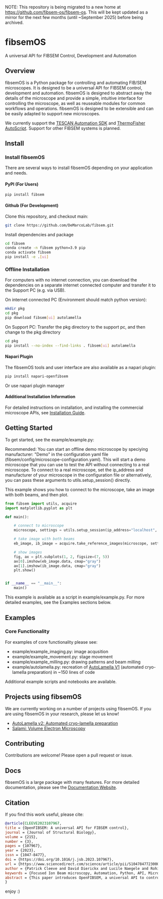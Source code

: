 NOTE: This repository is being migrated to a new home at https://github.com/fibsem-os/fibsem-os. This will be kept updated as a mirror for the next few months (until ~September 2025) before being archived. 

# fibsemOS

A universal API for FIBSEM Control, Development and Automation

## Overview

fibsemOS is a Python package for controlling and automating FIB/SEM microscopes. It is designed to be a universal API for FIBSEM control, development and automation. fibsemOS is designed to abstract away the details of the microscope and provide a simple, intuitive interface for controlling the microscope, as well as reuseable modules for common workflows and operations. fibsemOS is designed to be extensible and can be easily adapted to support new microscopes.

We currently support the [TESCAN Automation SDK](https://www.tescan.com/en/products/automation-sdk/) and [ThermoFisher AutoScript](https://www.tescan.com/en/products/autoscript/). Support for other FIBSEM systems is planned.

## Install

### Install fibsemOS

There are several ways to install fibsemOS depending on your application and needs.

#### PyPI (For Users)

```bash
pip install fibsem 
```

#### Github (For Development)

Clone this repository, and checkout main:

```bash
git clone https://github.com/DeMarcoLab/fibsem.git
```

Install dependencies and package

```bash
cd fibsem
conda create -n fibsem python=3.9 pip
conda activate fibsem
pip install -e .[ui]

```

### Offline Installation
For computers with no internet connection, you can download the dependencies on a separate internet connected computer and transfer it to the Support PC (e.g. via USB).

On internet connected PC (Environment should match python version): 
```bash
mkdir pkg
cd pkg
pip download fibsem[ui] autolamella
```
On Support PC:
Transfer the pkg directory to the support pc, and then change to the pkg directory
```bash
cd pkg
pip install --no-index --find-links . fibsem[ui] autolamella
```

#### Napari Plugin

The fibsemOS tools and user interface are also available as a napari plugin:

```bash
pip install napari-openfibsem
```

Or use napari plugin manager

#### Additional Installation Information

For detailed instructions on installation, and installing the commercial microscope APIs, see [Installation Guide](INSTALLATION.md).

## Getting Started

To get started, see the example/example.py:

Recommended: You can start an offline demo microscope by speciying manufacturer: "Demo" in the configuration yaml file (fibsem/config/microscope-configuration.yaml). This will start a demo microscope that you can use to test the API without connecting to a real microscope. To connect to a real microscope, set the ip_address and manufacturer of your microscope in the configuration file or alternatively, you can pass these arguments to utils.setup_session() directly.

This example shows you how to connect to the microscope, take an image with both beams, and then plot.

```python
from fibsem import utils, acquire
import matplotlib.pyplot as plt

def main():

    # connect to microscope
    microscope, settings = utils.setup_session(ip_address="localhost", manufacturer="Demo")

    # take image with both beams
    eb_image, ib_image = acquire.take_reference_images(microscope, settings.image)

    # show images
    fig, ax = plt.subplots(1, 2, figsize=(7, 5))
    ax[0].imshow(eb_image.data, cmap="gray")
    ax[1].imshow(ib_image.data, cmap="gray")
    plt.show()


if __name__ == "__main__":
    main()

```

This example is available as a script in example/example.py.
For more detailed examples, see the Examples sections below.

## Examples

### Core Functionality

For examples of core functionality please see:

- example/example_imaging.py: image acqusition
- example/example_movement.py: stage movement
- example/example_milling.py: drawing patterns and beam milling
- example/autolamella.py: recreation of [AutoLamella V1](https://github.com/DeMarcoLab/autolamella) (automated cryo-lamella preparation) in ~150 lines of code

Additional example scripts and notebooks are available.

## Projects using fibsemOS

We are currently working on a number of projects using fibsemOS. If you are using fibsemOS in your research, please let us know!

- [AutoLamella v2: Automated cryo-lamella preparation](www.github.com/DeMarcoLab/autolamella)
- [Salami: Volume Electron Microscopy](www.github.com/DeMarcoLab/salami)

## Contributing

Contributions are welcome! Please open a pull request or issue.

## Docs

fibsemOS is a large package with many features. For more detailed documentation, please see the [Documentation Website](https://demarcolab.github.io/openfibsem-docs).

## Citation

If you find this work useful, please cite:

```bibtex
@article{CLEEVE2023107967,
title = {OpenFIBSEM: A universal API for FIBSEM control},
journal = {Journal of Structural Biology},
volume = {215},
number = {3},
pages = {107967},
year = {2023},
issn = {1047-8477},
doi = {https://doi.org/10.1016/j.jsb.2023.107967},
url = {https://www.sciencedirect.com/science/article/pii/S1047847723000308},
author = {Patrick Cleeve and David Dierickx and Lucile Naegele and Rohit Kannachel and Lachlan Burne and Genevieve Buckley and Sergey Gorelick and James C. Whisstock and Alex {de Marco}},
keywords = {Focused Ion Beam microscopy, Automation, Python, API, Microscopy, Controller},
abstract = {This paper introduces OpenFIBSEM, a universal API to control Focused Ion Beam Scanning Electron Microscopes (FIBSEM). OpenFIBSEM aims to improve the programmability and automation of electron microscopy workflows in structural biology research. The API is designed to be cross-platform, composable, and extendable: allowing users to use any portion of OpenFIBSEM to develop or integrate with other software tools. The package provides core functionality such as imaging, movement, milling, and manipulator control, as well as system calibration, alignment, and image analysis modules. Further, a library of reusable user interface components integrated with napari is provided, ensuring easy and efficient application development. OpenFIBSEM currently supports ThermoFisher and TESCAN hardware, with support for other manufacturers planned. To demonstrate the improved automation capabilities enabled by OpenFIBSEM, several example applications that are compatible with multiple hardware manufacturers are discussed. We argue that OpenFIBSEM provides the foundation for a cross-platform operating system and development ecosystem for FIBSEM systems. The API and applications are open-source and available on GitHub (https://github.com/DeMarcoLab/fibsem).}
}
```

enjoy :)
